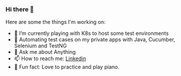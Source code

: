 ### Hi there 👋


Here are some the things I'm working on:

- 🌱 I’m currently playing with K8s to host some test environments
- 🧪 Automating test cases on my private apps with Java, Cucumber, Selenium and TestNG
- 💬 Ask me about Anything
- 📫 How to reach me: [Linkedin](https://www.linkedin.com/in/marco-n-79171478)
- 🎹 Fun fact: Love to practice and play piano.

